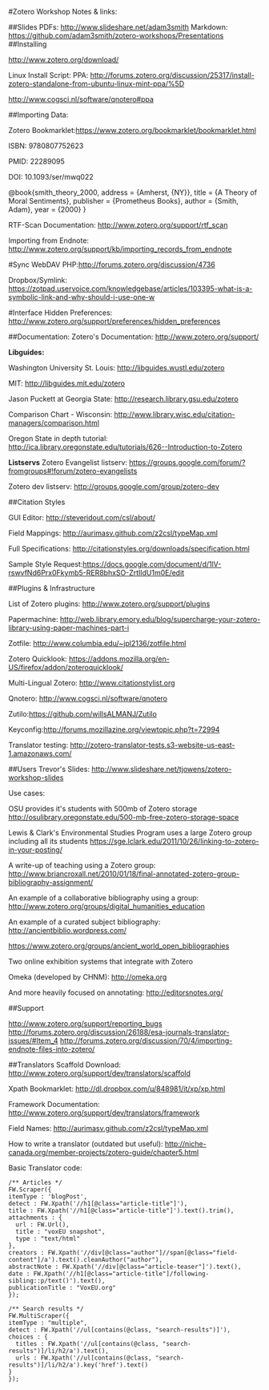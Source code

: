 #Zotero Workshop Notes \& links:

##Slides
PDFs: http://www.slideshare.net/adam3smith
Markdown: https://github.com/adam3smith/zotero-workshops/Presentations
##Installing

http://www.zotero.org/download/

Linux Install Script:
PPA: http://forums.zotero.org/discussion/25317/install-zotero-standalone-from-ubuntu-linux-mint-ppa/%5D

http://www.cogsci.nl/software/qnotero#ppa


##Importing Data:

Zotero Bookmarklet:https://www.zotero.org/bookmarklet/bookmarklet.html

ISBN: 9780807752623

PMID: 22289095

DOI: 10.1093/ser/mwq022

@book{smith_theory_2000, 
	address = {Amherst, {NY}}, 
	title = {A Theory of Moral Sentiments}, 
	publisher = {Prometheus Books}, 
	author = {Smith, Adam}, 
	year = {2000} 
}

RTF-Scan Documentation: http://www.zotero.org/support/rtf_scan

Importing from Endnote: http://www.zotero.org/support/kb/importing_records_from_endnote

#Sync
WebDAV PHP:http://forums.zotero.org/discussion/4736

Dropbox/Symlink: https://zotpad.uservoice.com/knowledgebase/articles/103395-what-is-a-symbolic-link-and-why-should-i-use-one-w

#Interface
Hidden Preferences: http://www.zotero.org/support/preferences/hidden_preferences


##Documentation:
Zotero's Documentation: http://www.zotero.org/support/

**Libguides:**

Washington University St. Louis: http://libguides.wustl.edu/zotero

MIT: http://libguides.mit.edu/zotero

Jason Puckett at  Georgia State: http://research.library.gsu.edu/zotero

Comparison Chart - Wisconsin: http://www.library.wisc.edu/citation-managers/comparison.html

Oregon State in depth tutorial: http://ica.library.oregonstate.edu/tutorials/626--Introduction-to-Zotero

**Listservs**
Zotero Evangelist listserv: https://groups.google.com/forum/?fromgroups#!forum/zotero-evangelists

Zotero dev listserv: http://groups.google.com/group/zotero-dev

##Citation Styles

GUI Editor: http://steveridout.com/csl/about/

Field Mappings: http://aurimasv.github.com/z2csl/typeMap.xml

Full Specifications: http://citationstyles.org/downloads/specification.html

Sample Style Request:https://docs.google.com/document/d/1lV-rswvfNd6Prx0Fkymb5-RER8bhxSO-ZrtIldU1m0E/edit

##Plugins & Infrastructure

List of Zotero plugins: http://www.zotero.org/support/plugins

Papermachine: http://web.library.emory.edu/blog/supercharge-your-zotero-library-using-paper-machines-part-i

Zotfile: http://www.columbia.edu/~jpl2136/zotfile.html

Zotero Quicklook: https://addons.mozilla.org/en-US/firefox/addon/zoteroquicklook/

Multi-Lingual Zotero: http://www.citationstylist.org

Qnotero: http://www.cogsci.nl/software/qnotero

Zutilo:https://github.com/willsALMANJ/Zutilo

Keyconfig:http://forums.mozillazine.org/viewtopic.php?t=72994

Translator testing: http://zotero-translator-tests.s3-website-us-east-1.amazonaws.com/


##Users
Trevor's Slides: http://www.slideshare.net/tjowens/zotero-workshop-slides

Use cases:

OSU provides it's students with 500mb of Zotero storage
http://osulibrary.oregonstate.edu/500-mb-free-zotero-storage-space

Lewis & Clark's Environmental Studies Program uses a large Zotero group including all its students
https://sge.lclark.edu/2011/10/26/linking-to-zotero-in-your-posting/

A write-up of teaching using a Zotero group:
http://www.briancroxall.net/2010/01/18/final-annotated-zotero-group-bibliography-assignment/

An example of a collaborative bibliography using a group:
http://www.zotero.org/groups/digital_humanities_education

An example of a curated subject bibliography:
http://ancientbiblio.wordpress.com/

https://www.zotero.org/groups/ancient_world_open_bibliographies


Two online exhibition systems that integrate with Zotero

Omeka (developed by CHNM): http://omeka.org

And more heavily focused on annotating: http://editorsnotes.org/

##Support

http://www.zotero.org/support/reporting_bugs
http://forums.zotero.org/discussion/26188/esa-journals-translator-issues/#Item_4
http://forums.zotero.org/discussion/70/4/importing-endnote-files-into-zotero/


##Translators
Scaffold Download: http://www.zotero.org/support/dev/translators/scaffold

Xpath Bookmarklet: http://dl.dropbox.com/u/848981/it/xp/xp.html

Framework Documentation: http://www.zotero.org/support/dev/translators/framework

Field Names: http://aurimasv.github.com/z2csl/typeMap.xml

How to write a translator (outdated but useful): http://niche-canada.org/member-projects/zotero-guide/chapter5.html

Basic Translator code:

~~~~~
/** Articles */
FW.Scraper({
itemType : 'blogPost',
detect : FW.Xpath('//h1[@class="article-title"]'),
title : FW.Xpath('//h1[@class="article-title"]').text().trim(),
attachments : {
  url : FW.Url(),
  title : "voxEU snapshot",
  type : "text/html"
},
creators : FW.Xpath('//div[@class="author"]//span[@class="field-content"]/a').text().cleanAuthor("author"),
abstractNote : FW.Xpath('//div[@class="article-teaser"]').text(),
date : FW.Xpath('//h1[@class="article-title"]/following-sibling::p/text()').text(),
publicationTitle : "VoxEU.org"
});
 
/** Search results */
FW.MultiScraper({
itemType : "multiple",
detect : FW.Xpath('//ul[contains(@class, "search-results")]'),
choices : {
  titles : FW.Xpath('//ul[contains(@class, "search-results")]/li/h2/a').text(),
  urls : FW.Xpath('//ul[contains(@class, "search-results")]/li/h2/a').key('href').text()
}
});
~~~~~~~~


